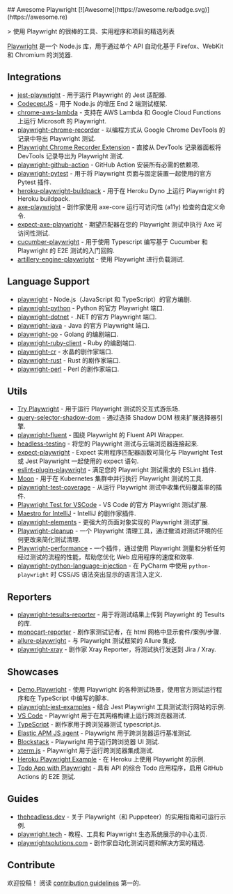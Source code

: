 <div class="github-widget" data-repo="mxschmitt/awesome-playwright"></div>
## Awesome Playwright [![Awesome](https://awesome.re/badge.svg)](https://awesome.re)

&gt; 使用 Playwright 的很棒的工具、实用程序和项目的精选列表

[Playwright](https://github.com/microsoft/playwright) 是一个 Node.js 库，用于通过单个 API 自动化基于 Firefox、WebKit 和 Chromium 的浏览器.



## Integrations

- [jest-playwright](https://github.com/playwright-community/jest-playwright/) - 用于运行 Playwright 的 Jest 适配器.
- [CodeceptJS](https://github.com/Codeception/CodeceptJS) - 用于 Node.js 的增压 End 2 端测试框架.
- [chrome-aws-lambda](https://github.com/alixaxel/chrome-aws-lambda#usage-with-playwright) - 支持在 AWS Lambda 和 Google Cloud Functions 上运行 Microsoft 的 Playwright.
- [playwright-chrome-recorder](https://github.com/AndrewUsher/playwright-chrome-recorder) - 以编程方式从 Google Chrome DevTools 的记录中导出 Playwright 测试.
- [Playwright Chrome Recorder Extension](https://github.com/AndrewUsher/playwright-recorder-extension) - 直接从 DevTools 记录器面板将 DevTools 记录导出为 Playwright 测试.
- [playwright-github-action](https://github.com/microsoft/playwright-github-action) - GitHub Action 安装所有必需的依赖项.
- [playwright-pytest](https://github.com/microsoft/playwright-pytest/) - 用于将 Playwright 页面与固定装置一起使用的官方 Pytest 插件.
- [heroku-playwright-buildpack](https://github.com/mxschmitt/heroku-playwright-buildpack) - 用于在 Heroku Dyno 上运行 Playwright 的 Heroku buildpack.
- [axe-playwright](https://github.com/abhinaba-ghosh/axe-playwright) - 剧作家使用 axe-core 运行可访问性 (a11y) 检查的自定义命令.
- [expect-axe-playwright](https://github.com/Widen/expect-axe-playwright) - 期望匹配器在您的 Playwright 测试中执行 Axe 可访问性测试.
- [cucumber-playwright](https://github.com/Tallyb/cucumber-playwright) - 用于使用 Typescript 编写基于 Cucumber 和 Playwright 的 E2E 测试的入门回购.
- [artillery-engine-playwright](https://github.com/artilleryio/artillery-engine-playwright) - 使用 Playwright 进行负载测试.

## Language Support

- [playwright](https://git.io/JT2bj) - Node.js（JavaScript 和 TypeScript）的官方编剧.
- [playwright-python](https://github.com/microsoft/playwright-python) - Python 的官方 Playwright 端口.
- [playwright-dotnet](https://github.com/microsoft/playwright-dotnet) - .NET 的官方 Playwright 端口.
- [playwright-java](https://github.com/microsoft/playwright-java) - Java 的官方 Playwright 端口.
- [playwright-go](https://github.com/playwright-community/playwright-go) - Golang 的编剧端口.
- [playwright-ruby-client](https://github.com/YusukeIwaki/playwright-ruby-client) - Ruby 的编剧端口.
- [playwright-cr](https://github.com/naqvis/playwright-cr) - 水晶的剧作家端口.
- [playwright-rust](https://github.com/octaltree/playwright-rust) - Rust 的剧作家端口.
- [playwright-perl](https://github.com/teodesian/playwright-perl) - Perl 的剧作家端口.

## Utils

- [Try Playwright](https://try.playwright.tech) - 用于运行 Playwright 测试的交互式游乐场.
- [query-selector-shadow-dom](https://github.com/Georgegriff/query-selector-shadow-dom) - 通过选择 Shadow DOM 根来扩展选择器引擎.
- [playwright-fluent](https://github.com/hdorgeval/playwright-fluent) - 围绕 Playwright 的 Fluent API Wrapper.
- [headless-testing](https://headlesstesting.com) - 将您的 Playwright 测试与云端浏览器连接起来.
- [expect-playwright](https://github.com/playwright-community/expect-playwright) - Expect 实用程序匹配器函数可简化与 Playwright Test 或 Jest Playwright 一起使用的 expect 语句.
- [eslint-plugin-playwright](https://github.com/playwright-community/eslint-plugin-playwright) - 满足您的 Playwright 测试需求的 ESLint 插件.
- [Moon](https://github.com/aerokube/moon) - 用于在 Kubernetes 集群中并行执行 Playwright 测试的工具.
- [playwright-test-coverage](https://github.com/anishkny/playwright-test-coverage) - 从运行 Playwright 测试中收集代码覆盖率的插件.
- [Playwright Test for VSCode](https://marketplace.visualstudio.com/items?itemName=ms-playwright.playwright) - VS Code 的官方 Playwright 测试扩展.
- [Maestro for IntelliJ](https://plugins.jetbrains.com/plugin/18100-maestro) - IntelliJ 的剧作家插件.
- [playwright-elements](https://www.npmjs.com/package/playwright-elements) - 更强大的页面对象实现的 Playwright 测试扩展.
- [Playwright-cleanup](https://www.npmjs.com/package/playwright-cleanup) - 一个 Playwright 清理工具，通过撤消对测试环境的任何更改来简化测试清理.
- [Playwright-performance](https://www.npmjs.com/package/playwright-performance) - 一个插件，通过使用 Playwright 测量和分析任何经过测试的流程的性能，帮助您优化 Web 应用程序的速度和效率.
- [playwright-python-language-injection](https://github.com/Mattwmaster58/playwright-python-language-injection) - 在 PyCharm 中使用 `python-playwright` 时 CSS/JS 语法突出显示的语言注入定义.


## Reporters

- [playwright-tesults-reporter](https://github.com/tesults/playwright-tesults-reporter) - 用于将测试结果上传到 Playwright 的 Tesults 的库.
- [monocart-reporter](https://github.com/cenfun/monocart-reporter) - 剧作家测试记者，在 html 网格中显示套件/案例/步骤.
- [allure-playwright](https://github.com/allure-framework/allure-js/tree/master/packages/allure-playwright) - 与 Playwright 测试框架的 Allure 集成.
- [playwright-xray](https://github.com/inluxc/playwright-xray) - 剧作家 Xray Reporter，将测试执行发送到 Jira / Xray.

## Showcases

- [Demo.Playwright](https://github.com/MarcusFelling/Demo.Playwright) - 使用 Playwright 的各种测试场景，使用官方测试运行程序和在 TypeScript 中编写的脚本.
- [playwright-jest-examples](https://github.com/playwright-community/playwright-jest-examples) - 结合 Jest Playwright 工具测试流行网站的示例.
- [VS Code](https://github.com/microsoft/vscode) - Playwright 用于在其网络构建上运行跨浏览器测试.
- [TypeScript](https://github.com/microsoft/TypeScript) - 剧作家用于跨浏览器测试 typescript.js.
- [Elastic APM JS agent](https://github.com/elastic/apm-agent-rum-js) - Playwright 用于跨浏览器运行基准测试.
- [Blockstack](https://github.com/blockstack/ux) - Playwright 用于运行跨浏览器 UI 测试.
- [xterm.js](https://github.com/xtermjs/xterm.js) - Playwright 用于运行跨浏览器集成测试.
- [Heroku Playwright Example](https://github.com/mxschmitt/heroku-playwright-example) - 在 Heroku 上使用 Playwright 的示例.
- [Todo App with Playwright](https://github.com/burakkantarci/playwright-todo-app) - 具有 API 的综合 Todo 应用程序，启用 GitHub Actions 的 E2E 测试.

## Guides

- [theheadless.dev](https://theheadless.dev) - 关于 Playwright（和 Puppeteer）的实用指南和可运行示例.
- [playwright.tech](https://playwright.tech) - 教程、工具和 Playwright 生态系统展示的中心主页.
- [playwrightsolutions.com](https://playwrightsolutions.com) - 剧作家自动化测试问题和解决方案的精选.

## Contribute

欢迎投稿！ 阅读 [contribution guidelines](https://github.com/mxschmitt/awesome-playwright/blob/master/CONTRIBUTING.md) 第一的.

